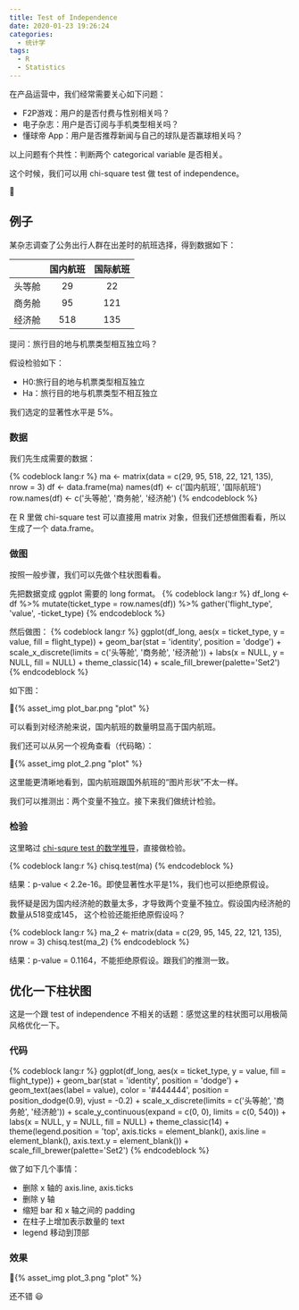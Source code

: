 ```yaml
---
title: Test of Independence
date: 2020-01-23 19:26:24
categories:
  - 统计学
tags:
  - R
  - Statistics
---
```


在产品运营中，我们经常需要关心如下问题：

- F2P游戏：用户的是否付费与性别相关吗？
- 电子杂志：用户是否订阅与手机类型相关吗？
- 懂球帝 App：用户是否推荐新闻与自己的球队是否赢球相关吗？

以上问题有个共性：判断两个 categorical variable 是否相关。

这个时候，我们可以用 chi-square test 做 test of independence。

<!-- more -->


## 例子

某杂志调查了公务出行人群在出差时的航班选择，得到数据如下：


|       | 国内航班 | 国际航班 |
|:------|:--------:|:--------:|
|头等舱 |    29    |    22    |
|商务舱 |    95    |   121    |
|经济舱 |   518    |   135    |

提问：旅行目的地与机票类型相互独立吗？

假设检验如下：
- H0:旅行目的地与机票类型相互独立
- Ha：旅行目的地与机票类型不相互独立

我们选定的显著性水平是 5%。

### 数据

我们先生成需要的数据：

{% codeblock lang:r %}
ma <- matrix(data = c(29, 95, 518, 22, 121, 135), nrow = 3)
df <- data.frame(ma)
names(df) <- c('国内航班', '国际航班')
row.names(df) <- c('头等舱', '商务舱', '经济舱')
{% endcodeblock %}

在 R 里做 chi-square test 可以直接用 matrix 对象，但我们还想做图看看，所以生成了一个 data.frame。

### 做图

按照一般步骤，我们可以先做个柱状图看看。

先把数据变成 ggplot 需要的 long format。
{% codeblock lang:r %}
df_long <- df %>%
  mutate(ticket_type = row.names(df)) %>%
  gather('flight_type', 'value', -ticket_type)
{% endcodeblock %}

然后做图：
{% codeblock lang:r %}
ggplot(df_long, aes(x = ticket_type, y = value, fill = flight_type)) + 
  geom_bar(stat = 'identity', position = 'dodge') +
  scale_x_discrete(limits = c('头等舱', '商务舱', '经济舱')) +
  labs(x = NULL, y = NULL, fill = NULL) +
  theme_classic(14) +
  scale_fill_brewer(palette='Set2')
{% endcodeblock %}

如下图：

{% asset_img plot_bar.png  "plot" %}

可以看到对经济舱来说，国内航班的数量明显高于国内航班。


我们还可以从另一个视角查看（代码略）：

{% asset_img plot_2.png  "plot" %}

这里能更清晰地看到，国内航班跟国外航班的“图片形状”不太一样。

我们可以推测出：两个变量不独立。接下来我们做统计检验。

### 检验

这里略过 [chi-squre test 的数学推导](https://online.stat.psu.edu/stat414/node/312/)，直接做检验。

{% codeblock lang:r %}
chisq.test(ma)
{% endcodeblock %}

结果：p-value < 2.2e-16。即使显著性水平是1%，我们也可以拒绝原假设。

我怀疑是因为国内经济舱的数量太多，才导致两个变量不独立。假设国内经济舱的数量从518变成145， 这个检验还能拒绝原假设吗？

{% codeblock lang:r %}
ma_2 <- matrix(data = c(29, 95, 145, 22, 121, 135), nrow = 3)
chisq.test(ma_2)
{% endcodeblock %}

结果：p-value = 0.1164，不能拒绝原假设。跟我们的推测一致。

## 优化一下柱状图

这是一个跟 test of independence 不相关的话题：感觉这里的柱状图可以用极简风格优化一下。

### 代码

{% codeblock lang:r %}
ggplot(df_long, aes(x = ticket_type, y = value, fill = flight_type)) + 
  geom_bar(stat = 'identity', position = 'dodge') +
  geom_text(aes(label = value), 
            color = '#444444',
            position = position_dodge(0.9),
            vjust = -0.2) +
  scale_x_discrete(limits = c('头等舱', '商务舱', '经济舱')) +
  scale_y_continuous(expand = c(0, 0), limits = c(0, 540)) +
  labs(x = NULL, 
       y = NULL, 
       fill = NULL) +
  theme_classic(14) +
  theme(legend.position = 'top',
        axis.ticks = element_blank(),
        axis.line = element_blank(),
        axis.text.y = element_blank()) +
  scale_fill_brewer(palette='Set2') 
{% endcodeblock %}

做了如下几个事情：
- 删除 x 轴的 axis.line, axis.ticks
- 删除 y 轴
- 缩短 bar 和 x 轴之间的 padding
- 在柱子上增加表示数量的 text
- legend 移动到顶部

### 效果

{% asset_img plot_3.png  "plot" %}

还不错 :smiley: